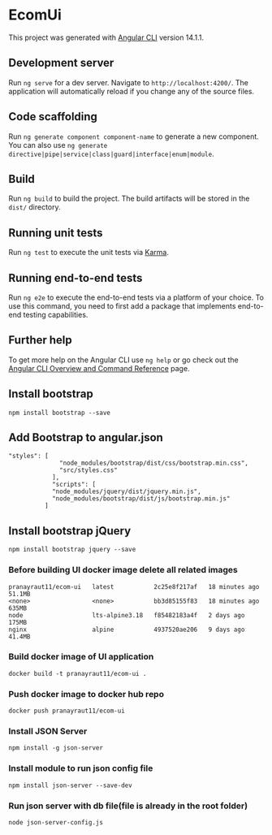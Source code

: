 # EcomUi

This project was generated with [Angular CLI](https://github.com/angular/angular-cli) version 14.1.1.

## Development server

Run `ng serve` for a dev server. Navigate to `http://localhost:4200/`. The application will automatically reload if you change any of the source files.

## Code scaffolding

Run `ng generate component component-name` to generate a new component. You can also use `ng generate directive|pipe|service|class|guard|interface|enum|module`.

## Build

Run `ng build` to build the project. The build artifacts will be stored in the `dist/` directory.

## Running unit tests

Run `ng test` to execute the unit tests via [Karma](https://karma-runner.github.io).

## Running end-to-end tests

Run `ng e2e` to execute the end-to-end tests via a platform of your choice. To use this command, you need to first add a package that implements end-to-end testing capabilities.

## Further help

To get more help on the Angular CLI use `ng help` or go check out the [Angular CLI Overview and Command Reference](https://angular.io/cli) page.

## Install bootstrap
```
npm install bootstrap --save
```
## Add Bootstrap to angular.json
```
"styles": [
              "node_modules/bootstrap/dist/css/bootstrap.min.css",
              "src/styles.css"
            ],
            "scripts": [ 
            "node_modules/jquery/dist/jquery.min.js",
            "node_modules/bootstrap/dist/js/bootstrap.min.js"
          ]
```
## Install bootstrap jQuery
```
npm install bootstrap jquery --save
```
### Before building UI docker image delete all related images
```
pranayraut11/ecom-ui   latest           2c25e8f217af   18 minutes ago   51.1MB
<none>                 <none>           bb3d85155f83   18 minutes ago   635MB
node                   lts-alpine3.18   f85482183a4f   2 days ago       175MB
nginx                  alpine           4937520ae206   9 days ago       41.4MB
```
### Build docker image of UI application
```
docker build -t pranayraut11/ecom-ui .
```
### Push docker image to docker hub repo
```
docker push pranayraut11/ecom-ui
```
### Install JSON Server
```
npm install -g json-server
```
### Install module to run json config file
```
npm install json-server --save-dev
```
### Run json server with db file(file is already in the root folder)
```
node json-server-config.js
```
